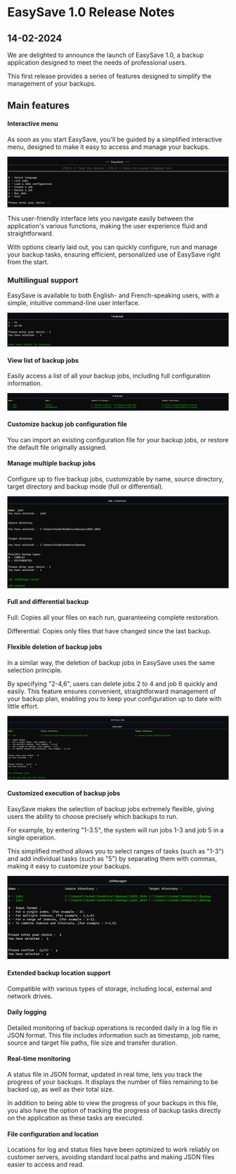 # EasySave 1.0 Release Notes

## **14-02-2024**

We are delighted to announce the launch of EasySave 1.0, a backup application designed to meet the needs of professional users.

This first release provides a series of features designed to simplify the management of your backups.

## Main features

#### Interactive menu

As soon as you start EasySave, you'll be guided by a simplified interactive menu, designed to make it easy to access and manage your backups.

![alt text](images/en-main-menu.png)

This user-friendly interface lets you navigate easily between the application's various functions, making the user experience fluid and straightforward.

With options clearly laid out, you can quickly configure, run and manage your backup tasks, ensuring efficient, personalized use of EasySave right from the start.

### Multilingual support

EasySave is available to both English- and French-speaking users, with a simple, intuitive command-line user interface.

![alt text](images/en-language-select.png)

#### View list of backup jobs

Easily access a list of all your backup jobs, including full configuration information.

![alt text](images/en-jobs-list.png)

#### Customize backup job configuration file

You can import an existing configuration file for your backup jobs, or restore the default file originally assigned.

#### Manage multiple backup jobs

Configure up to five backup jobs, customizable by name, source directory, target directory and backup mode (full or differential).

![alt text](images/en-create-job.png)

#### Full and differential backup

Full: Copies all your files on each run, guaranteeing complete restoration.

Differential: Copies only files that have changed since the last backup.

#### Flexible deletion of backup jobs

In a similar way, the deletion of backup jobs in EasySave uses the same selection principle.

By specifying "2-4,6", users can delete jobs 2 to 4 and job 6 quickly and easily. This feature ensures convenient, straightforward management of your backup plan, enabling you to keep your configuration up to date with little effort.

![alt text](images/en-delete-jobs.png)

#### Customized execution of backup jobs

EasySave makes the selection of backup jobs extremely flexible, giving users the ability to choose precisely which backups to run.

For example, by entering "1-3.5", the system will run jobs 1-3 and job 5 in a single operation.

This simplified method allows you to select ranges of tasks (such as "1-3") and add individual tasks (such as "5") by separating them with commas, making it easy to customize your backups.

![alt text](images/en-run-jobs.png)

#### Extended backup location support

Compatible with various types of storage, including local, external and network drives.

#### Daily logging

Detailed monitoring of backup operations is recorded daily in a log file in JSON format. This file includes information such as timestamp, job name, source and target file paths, file size and transfer duration.

#### Real-time monitoring

A status file in JSON format, updated in real time, lets you track the progress of your backups. It displays the number of files remaining to be backed up, as well as their total size.

In addition to being able to view the progress of your backups in this file, you also have the option of tracking the progress of backup tasks directly on the application as these tasks are executed.

#### File configuration and location

Locations for log and status files have been optimized to work reliably on customer servers, avoiding standard local paths and making JSON files easier to access and read.
